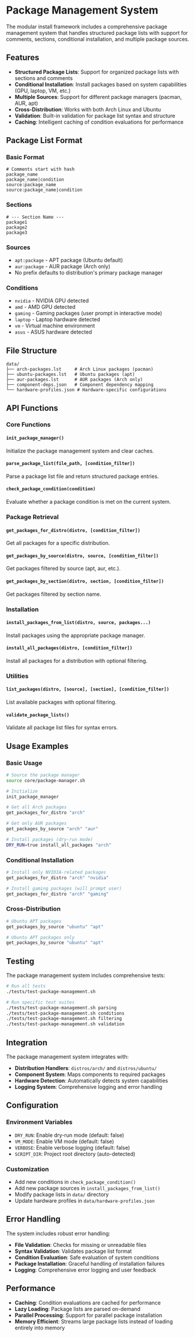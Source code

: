 # Package Management System

The modular install framework includes a comprehensive package management system that handles structured package lists with support for comments, sections, conditional installation, and multiple package sources.

## Features

- **Structured Package Lists**: Support for organized package lists with sections and comments
- **Conditional Installation**: Install packages based on system capabilities (GPU, laptop, VM, etc.)
- **Multiple Sources**: Support for different package managers (pacman, AUR, apt)
- **Cross-Distribution**: Works with both Arch Linux and Ubuntu
- **Validation**: Built-in validation for package list syntax and structure
- **Caching**: Intelligent caching of condition evaluations for performance

## Package List Format

### Basic Format
```
# Comments start with hash
package_name
package_name|condition
source:package_name
source:package_name|condition
```

### Sections
```
# --- Section Name ---
package1
package2
package3
```

### Sources
- `apt:package` - APT package (Ubuntu default)
- `aur:package` - AUR package (Arch only)
- No prefix defaults to distribution's primary package manager

### Conditions
- `nvidia` - NVIDIA GPU detected
- `amd` - AMD GPU detected
- `gaming` - Gaming packages (user prompt in interactive mode)
- `laptop` - Laptop hardware detected
- `vm` - Virtual machine environment
- `asus` - ASUS hardware detected

## File Structure

```
data/
├── arch-packages.lst     # Arch Linux packages (pacman)
├── ubuntu-packages.lst   # Ubuntu packages (apt)
├── aur-packages.lst      # AUR packages (Arch only)
├── component-deps.json   # Component dependency mapping
└── hardware-profiles.json # Hardware-specific configurations
```

## API Functions

### Core Functions

#### `init_package_manager()`
Initialize the package management system and clear caches.

#### `parse_package_list(file_path, [condition_filter])`
Parse a package list file and return structured package entries.

#### `check_package_condition(condition)`
Evaluate whether a package condition is met on the current system.

### Package Retrieval

#### `get_packages_for_distro(distro, [condition_filter])`
Get all packages for a specific distribution.

#### `get_packages_by_source(distro, source, [condition_filter])`
Get packages filtered by source (apt, aur, etc.).

#### `get_packages_by_section(distro, section, [condition_filter])`
Get packages filtered by section name.

### Installation

#### `install_packages_from_list(distro, source, packages...)`
Install packages using the appropriate package manager.

#### `install_all_packages(distro, [condition_filter])`
Install all packages for a distribution with optional filtering.

### Utilities

#### `list_packages(distro, [source], [section], [condition_filter])`
List available packages with optional filtering.

#### `validate_package_lists()`
Validate all package list files for syntax errors.

## Usage Examples

### Basic Usage
```bash
# Source the package manager
source core/package-manager.sh

# Initialize
init_package_manager

# Get all Arch packages
get_packages_for_distro "arch"

# Get only AUR packages
get_packages_by_source "arch" "aur"

# Install packages (dry-run mode)
DRY_RUN=true install_all_packages "arch"
```

### Conditional Installation
```bash
# Install only NVIDIA-related packages
get_packages_for_distro "arch" "nvidia"

# Install gaming packages (will prompt user)
get_packages_for_distro "arch" "gaming"
```

### Cross-Distribution
```bash
# Ubuntu APT packages
get_packages_by_source "ubuntu" "apt"

# Ubuntu APT packages only
get_packages_by_source "ubuntu" "apt"
```

## Testing

The package management system includes comprehensive tests:

```bash
# Run all tests
./tests/test-package-management.sh

# Run specific test suites
./tests/test-package-management.sh parsing
./tests/test-package-management.sh conditions
./tests/test-package-management.sh filtering
./tests/test-package-management.sh validation
```

## Integration

The package management system integrates with:

- **Distribution Handlers**: `distros/arch/` and `distros/ubuntu/`
- **Component System**: Maps components to required packages
- **Hardware Detection**: Automatically detects system capabilities
- **Logging System**: Comprehensive logging and error handling

## Configuration

### Environment Variables
- `DRY_RUN`: Enable dry-run mode (default: false)
- `VM_MODE`: Enable VM mode (default: false)
- `VERBOSE`: Enable verbose logging (default: false)
- `SCRIPT_DIR`: Project root directory (auto-detected)

### Customization
- Add new conditions in `check_package_condition()`
- Add new package sources in `install_packages_from_list()`
- Modify package lists in `data/` directory
- Update hardware profiles in `data/hardware-profiles.json`

## Error Handling

The system includes robust error handling:

- **File Validation**: Checks for missing or unreadable files
- **Syntax Validation**: Validates package list format
- **Condition Evaluation**: Safe evaluation of system conditions
- **Package Installation**: Graceful handling of installation failures
- **Logging**: Comprehensive error logging and user feedback

## Performance

- **Caching**: Condition evaluations are cached for performance
- **Lazy Loading**: Package lists are parsed on-demand
- **Parallel Processing**: Support for parallel package installation
- **Memory Efficient**: Streams large package lists instead of loading entirely into memory